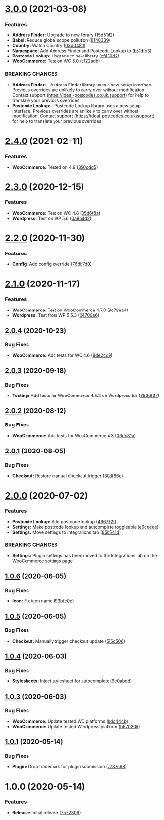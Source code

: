 # [3.0.0](https://github.com/ideal-postcodes/woocommerce/compare/2.4.0...3.0.0) (2021-03-08)


### Features

* **Address Finder:** Upgrade to new library ([15d51d2](https://github.com/ideal-postcodes/woocommerce/commit/15d51d2738dfc0a82b903ae41e384be2c7f21cde))
* **Babel:** Reduce global scope pollution ([8148339](https://github.com/ideal-postcodes/woocommerce/commit/8148339c022d5e7194b004ca58016b1b5e2c7301))
* **Country:** Watch Country ([03d048d](https://github.com/ideal-postcodes/woocommerce/commit/03d048dd3f94e5e791afd9f684afda4f0782f4cd))
* **Namespace:** Add Address Finder and Postcode Lookup to ([b51dfe3](https://github.com/ideal-postcodes/woocommerce/commit/b51dfe3b0eeb24cebc47f6310c17baa3ff1087f1))
* **Postcode Lookup:** Upgrade to new library ([cf439d2](https://github.com/ideal-postcodes/woocommerce/commit/cf439d252771d1d22cdd4f84e4b24a3eb2938980))
* **WooCommerce:** Test on WC 5.0 ([ef22adb](https://github.com/ideal-postcodes/woocommerce/commit/ef22adb6c05314af698097c1e41376e8ffdbbade))


### BREAKING CHANGES

* **Address Finder:** - Address Finder library uses a new setup interface. Previous overrides are
unlikely to carry over without modification. Contact support
(https://ideal-postcodes.co.uk/support) for help to translate your
previous overrides
* **Postcode Lookup:** - Postcode Lookup library uses a new setup interface. Previous overrides are
unlikely to carry over without modification. Contact support
(https://ideal-postcodes.co.uk/support) for help to translate your
previous overrides

# [2.4.0](https://github.com/ideal-postcodes/woocommerce/compare/2.3.0...2.4.0) (2021-02-11)


### Features

* **WooCommerce:** Tested on 4.9 ([350cdd5](https://github.com/ideal-postcodes/woocommerce/commit/350cdd545ea76861de14c615f1b4cf173eba7782))

# [2.3.0](https://github.com/ideal-postcodes/woocommerce/compare/2.2.0...2.3.0) (2020-12-15)


### Features

* **WooCommerce:** Test on WC 4.8 ([35d6f8a](https://github.com/ideal-postcodes/woocommerce/commit/35d6f8a30d579ca2b6618bc012cc8c38e7cab107))
* **Wordpress:** Test on WP 5.6 ([0a8b4d2](https://github.com/ideal-postcodes/woocommerce/commit/0a8b4d24c50355640b79221dea31b5a852c686a3))

# [2.2.0](https://github.com/ideal-postcodes/woocommerce/compare/2.1.0...2.2.0) (2020-11-30)


### Features

* **Config:** Add config override ([76db7d0](https://github.com/ideal-postcodes/woocommerce/commit/76db7d02999ae2117ea243abfbaa4a5912e95c9e))

# [2.1.0](https://github.com/ideal-postcodes/woocommerce/compare/2.0.4...2.1.0) (2020-11-17)


### Features

* **WooCommerce:** Test on WooCommerce 4.7.0 ([8c78ea4](https://github.com/ideal-postcodes/woocommerce/commit/8c78ea4aab87355f64c3f178f6040594d64f14a4))
* **Wordpress:** Test from WP 5.5.3 ([04709a6](https://github.com/ideal-postcodes/woocommerce/commit/04709a612f342bfc8ff205ada21d5dd5eeeec2e0))

## [2.0.4](https://github.com/ideal-postcodes/woocommerce/compare/2.0.3...2.0.4) (2020-10-23)


### Bug Fixes

* **WooCommerce:** Add tests for WC 4.6 ([8de24d9](https://github.com/ideal-postcodes/woocommerce/commit/8de24d99dc0faadc94c88727851dba2a89eb9868))

## [2.0.3](https://github.com/ideal-postcodes/woocommerce/compare/2.0.2...2.0.3) (2020-09-18)


### Bug Fixes

* **Testing:** Add tests for WooCommerce 4.5.2 on Wordpress 5.5 ([353df37](https://github.com/ideal-postcodes/woocommerce/commit/353df375208c797266aea48590d0bdf595df203f))

## [2.0.2](https://github.com/ideal-postcodes/woocommerce/compare/2.0.1...2.0.2) (2020-08-12)


### Bug Fixes

* **WooCommerce:** Add tests for WooCommerce 4.3 ([06dc81a](https://github.com/ideal-postcodes/woocommerce/commit/06dc81a22539565a1170f2db636bd49590d82b4c))

## [2.0.1](https://github.com/ideal-postcodes/woocommerce/compare/2.0.0...2.0.1) (2020-08-05)


### Bug Fixes

* **Checkout:** Restore manual checkout trigger ([30df66c](https://github.com/ideal-postcodes/woocommerce/commit/30df66cd3805dc5ebf48fae1eda0a249e4fc2cc3))

# [2.0.0](https://github.com/ideal-postcodes/woocommerce/compare/1.0.6...2.0.0) (2020-07-02)


### Features

* **Postcode Lookup:** Add postcode lookup ([466732f](https://github.com/ideal-postcodes/woocommerce/commit/466732f36020985916e4722d1cc3b5e64c75fc32))
* **Settings:** Make postcode lookup and autcomplete toggleable ([e6ceeee](https://github.com/ideal-postcodes/woocommerce/commit/e6ceeee9599dbd45e559ec80dfc50d21916c2c93))
* **Settings:** Move settings to integrations tab ([85b541d](https://github.com/ideal-postcodes/woocommerce/commit/85b541d256309735e5fc4e0883bc86e8ab0283e8))


### BREAKING CHANGES

* **Settings:** Plugin settings has been moved to the Integrations tab
on the WooCommerce settings page

## [1.0.6](https://github.com/ideal-postcodes/woocommerce/compare/1.0.5...1.0.6) (2020-06-05)


### Bug Fixes

* **Icon:** Fix icon name ([93bfe0e](https://github.com/ideal-postcodes/woocommerce/commit/93bfe0ef54a4189699802e96e08285a8a923d78c))

## [1.0.5](https://github.com/ideal-postcodes/woocommerce/compare/1.0.4...1.0.5) (2020-06-05)


### Bug Fixes

* **Checkout:** Manually trigger checkout update ([515c506](https://github.com/ideal-postcodes/woocommerce/commit/515c506bb8110b842a84205803e702f981f1ad0a))

## [1.0.4](https://github.com/ideal-postcodes/woocommerce/compare/1.0.3...1.0.4) (2020-06-03)


### Bug Fixes

* **Stylesheets:** Inject stylesheet for autocomplete ([9e0abdd](https://github.com/ideal-postcodes/woocommerce/commit/9e0abddce4334e353cc08182254d1df28648c44d))

## [1.0.3](https://github.com/ideal-postcodes/woocommerce/compare/1.0.2...1.0.3) (2020-06-03)


### Bug Fixes

* **WooCommerce:** Update tested WC platforms ([bdc444b](https://github.com/ideal-postcodes/woocommerce/commit/bdc444bbc21e49517d6e617b0f2cfe58b62cfa09))
* **WooCommerce:** Update tested Wordpress platform ([b670206](https://github.com/ideal-postcodes/woocommerce/commit/b670206dd90efc7c5fe8397b8002eb8459a4470d))

## [1.0.1](https://github.com/ideal-postcodes/woocommerce/compare/1.0.0...1.0.1) (2020-05-14)


### Bug Fixes

* **Plugin:** Drop trademark for plugin submission ([7737c98](https://github.com/ideal-postcodes/woocommerce/commit/7737c980d52493bffe98685515652270682515f0))

# 1.0.0 (2020-05-14)


### Features

* **Release:** Initial release ([7572309](https://github.com/ideal-postcodes/woocommerce/commit/7572309202c1406e876b13789791c4ff151f8488))
